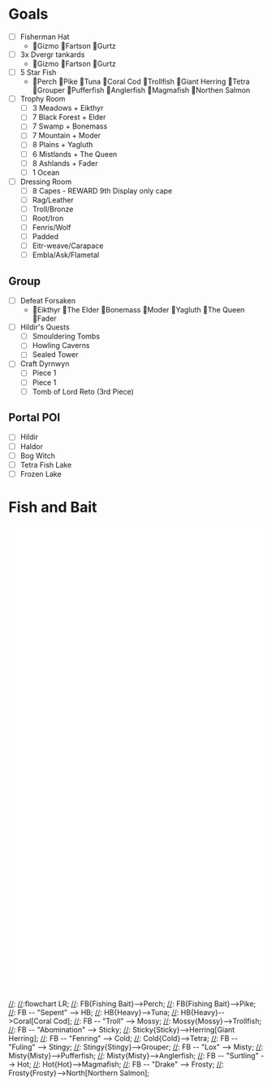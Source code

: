# Goals
- [ ] Fisherman Hat
  - :black_square_button:Gizmo :black_square_button:Fartson :black_square_button:Gurtz
- [ ] 3x Dvergr tankards
  - :black_square_button:Gizmo :black_square_button:Fartson :black_square_button:Gurtz
- [ ] 5 Star Fish
  - :black_square_button:Perch :black_square_button:Pike :black_square_button:Tuna :black_square_button:Coral Cod :black_square_button:Trollfish :black_square_button:Giant Herring :black_square_button:Tetra :black_square_button:Grouper :black_square_button:Pufferfish :black_square_button:Anglerfish :black_square_button:Magmafish :black_square_button:Northen Salmon
- [ ] Trophy Room
  - [ ] 3 Meadows + Eikthyr
  - [ ] 7 Black Forest + Elder
  - [ ] 7 Swamp + Bonemass
  - [ ] 7 Mountain + Moder
  - [ ] 8 Plains + Yagluth
  - [ ] 6 Mistlands + The Queen
  - [ ] 8 Ashlands + Fader
  - [ ] 1 Ocean
- [ ] Dressing Room
  - [ ] 8 Capes - REWARD 9th Display only cape
  - [ ] Rag/Leather
  - [ ] Troll/Bronze
  - [ ] Root/Iron
  - [ ] Fenris/Wolf
  - [ ] Padded
  - [ ] Eitr-weave/Carapace
  - [ ] Embla/Ask/Flametal

[//]: :white_check_mark: 

## Group
- [ ] Defeat Forsaken
  - :black_square_button:Eikthyr :black_square_button:The Elder :black_square_button:Bonemass :black_square_button:Moder :black_square_button:Yagluth :black_square_button:The Queen :black_square_button:Fader
- [ ] Hildir's Quests
  - [ ] Smouldering Tombs
  - [ ] Howling Caverns
  - [ ] Sealed Tower
- [ ] Craft Dyrnwyn
  - [ ] Piece 1
  - [ ] Piece 1
  - [ ] Tomb of Lord Reto (3rd Piece)

## Portal POI
- [ ] Hildir
- [ ] Haldor
- [ ] Bog Witch
- [ ] Tetra Fish Lake
- [ ] Frozen Lake 

# Fish and Bait
![Fishing Bait](ValheimFishingBait.svg)














[//]:
[//]:flowchart LR;
[//]:    FB{Fishing Bait}-->Perch;
[//]:    FB{Fishing Bait}-->Pike;
[//]:    FB -- "Sepent" --> HB;
[//]:    HB{Heavy}-->Tuna;
[//]:    HB{Heavy}-->Coral[Coral Cod];
[//]:    FB -- "Troll" --> Mossy;
[//]:    Mossy{Mossy}-->Trollfish;
[//]:    FB -- "Abomination" --> Sticky;
[//]:    Sticky{Sticky}-->Herring[Giant Herring];
[//]:    FB -- "Fenring" --> Cold;
[//]:    Cold{Cold}-->Tetra;
[//]:    FB -- "Fuling" --> Stingy;
[//]:    Stingy{Stingy}-->Grouper;
[//]:    FB -- "Lox" --> Misty;
[//]:    Misty{Misty}-->Pufferfish;
[//]:    Misty{Misty}-->Anglerfish;
[//]:    FB -- "Surtling" --> Hot;
[//]:    Hot{Hot}-->Magmafish;
[//]:    FB -- "Drake" --> Frosty;
[//]:    Frosty{Frosty}-->North[Northern Salmon];


